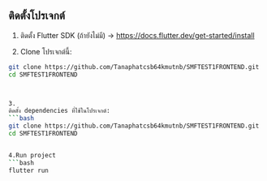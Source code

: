 ## ติดตั้งโปรเจกต์

1. ติดตั้ง Flutter SDK (ถ้ายังไม่มี) → https://docs.flutter.dev/get-started/install

2. Clone โปรเจกต์นี้:

```bash
git clone https://github.com/Tanaphatcsb64kmutnb/SMFTEST1FRONTEND.git
cd SMFTEST1FRONTEND



3.
ติดตั้ง dependencies ที่ใช้ในโปรเจกต์:
```bash
git clone https://github.com/Tanaphatcsb64kmutnb/SMFTEST1FRONTEND.git
cd SMFTEST1FRONTEND


4.Run project
```bash
flutter run

